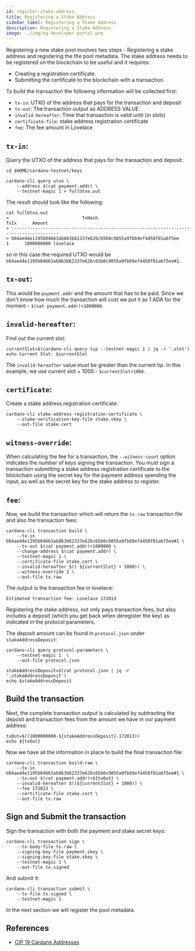 ```yaml
---
id: register-stake-address
title: Registering a Stake Address
sidebar_label: Registering a Stake Address
description: Registering a Stake Address 
image: ../img/og-developer-portal.png
---
```


Registering a new stake pool involves two steps - Registering a stake address and registering the the pool metadata. The stake address needs to be registered on the blockchain to be useful and it requires:

* Creating a registration certificate.
* Submitting the certificate to the blockchain with a transaction.

To build the transaction the following information will be collected first:

* `tx-in`: UTXO of the address that pays for the transaction and deposit
* `tx-out`: The transaction output as ADDRESS VALUE
* `invalid-hereafter`: Time that transaction is valid until (in slots)
* `certificate-file`: stake address registration certificate
* `fee`: The fee amount in Lovelace

## `tx-in`:

Query the UTXO of the address that pays for the transaction and deposit:

```
cd $HOME/cardano-testnet/keys

cardano-cli query utxo \
    --address $(cat payment.addr) \
    --testnet-magic 1 > fullUtxo.out
```

The result should look like the following:

```
cat fullUtxo.out
>                            TxHash                                 TxIx      Amount
> ----------------------------------------------------------------------------------------
> b64ae44e1195b04663ab863b62337e626c65b0c9855a9fbb9ef4458f81a6f5ee     1      1000000000 lovelace
```

so in this case the required UTXO would be `b64ae44e1195b04663ab863b62337e626c65b0c9855a9fbb9ef4458f81a6f5ee#1`.

## `tx-out`:

This would be `payment.addr` and the amount that has to be paid.  Since we don't know how much the transaction will cost we put it as 1 ADA for the moment - `$(cat payment.addr)+1000000`

## `invalid-hereafter`:

Find out the current slot:
```
currentSlot=$(cardano-cli query tip --testnet-magic 1 | jq -r '.slot')
echo Current Slot: $currentSlot
```

The `invalid-hereafter` value must be greater than the current tip. In this example, we use current slot + 1000 -  `$currentSlot+1000`.

## `certificate`:

Create a stake address registration certificate:

```
cardano-cli stake-address registration-certificate \
    --stake-verification-key-file stake.vkey \
    --out-file stake.cert
```

## `witness-override`:

When calculating the fee for a transaction, the `--witness-count` option indicates the number of keys signing the transaction. You must sign a transaction submitting a stake address registration certificate to the blockchain using the secret key for the payment address spending the input, as well as the secret key for the stake address to register.

## `fee`:

Now, we build the transaction which will return the `tx.raw` transaction file and also the transaction fees:

```
cardano-cli transaction build \
    --tx-in b64ae44e1195b04663ab863b62337e626c65b0c9855a9fbb9ef4458f81a6f5ee#1 \
    --tx-out $(cat payment.addr)+1000000 \
    --change-address $(cat payment.addr) \
    --testnet-magic 1 \
    --certificate-file stake.cert \
    --invalid-hereafter $(( ${currentSlot} + 1000)) \
    --witness-override 2 \
    --out-file tx.raw
```

The output is the transaction fee in lovelace:
```
Estimated transaction fee: Lovelace 172013
```

Registering the stake address, not only pays transaction fees, but also includes a deposit (which you get back when deregister the key) as indicated in the protocol parameters.

The deposit amount can be found in `protocol.json` under `stakeAddressDeposit`:

```
cardano-cli query protocol-parameters \
    --testnet-magic 1  \
    --out-file protocol.json

stakeAddressDeposit=$(cat protocol.json | jq -r '.stakeAddressDeposit')
echo $stakeAddressDeposit
```

## Build the transaction

Next, the complete transaction output is calculated by subtracting the deposit and transaction fees from the amount we have in our payment address:

```
txOut=$((1000000000-${stakeAddressDeposit}-172013))
echo ${txOut}
```

Now we have all the information in place to build the final transaction file:

```
cardano-cli transaction build-raw \
    --tx-in b64ae44e1195b04663ab863b62337e626c65b0c9855a9fbb9ef4458f81a6f5ee#1 \
    --tx-out $(cat payment.addr)+${txOut} \
    --invalid-hereafter $((${currentSlot} + 1000)) \
    --fee 172013 \
    --certificate-file stake.cert \
    --out-file tx.raw
```

## Sign and Submit the transaction

Sign the transaction with both the payment and stake secret keys:

```
cardano-cli transaction sign \
    --tx-body-file tx.raw \
    --signing-key-file payment.skey \
    --signing-key-file stake.skey \
    --testnet-magic 1 \
    --out-file tx.signed
```

And submit it:

```
cardano-cli transaction submit \
    --tx-file tx.signed \
    --testnet-magic 1 
```
In the next section we will register the pool metadata.

## References 
- [CIP 19 Cardano Addresses](https://cips.cardano.org/cip/CIP-0019)
